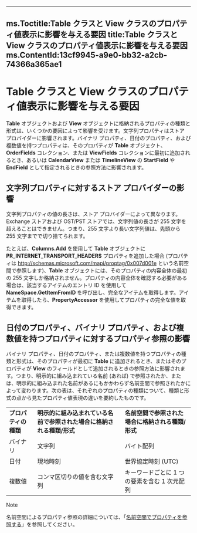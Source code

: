

---
ms.Toctitle:Table クラスと View クラスのプロパティ値表示に影響を与える要因
title:Table クラスと View クラスのプロパティ値表示に影響を与える要因
ms.ContentId:13cf9945-a9e0-bb32-a2cb-74366a365ae1
---
# Table クラスと View クラスのプロパティ値表示に影響を与える要因




**Table** オブジェクトおよび **View** オブジェクトに格納されるプロパティの種類と形式は、いくつかの要因によって影響を受けます。文字列プロパティはストア プロバイダーに影響されます。バイナリ プロパティ、日付のプロパティ、および複数値を持つプロパティは、そのプロパティが **Table** オブジェクト、**OrderFields** コレクション、または **ViewFields** コレクションに最初に追加されるとき、あるいは **CalendarView** または **TimelineView** の **StartField** や **EndField** として指定されるときの参照方法に影響されます。

## 文字列プロパティに対するストア プロバイダーの影響
文字列プロパティの値の長さは、ストア プロバイダーによって異なります。Exchange ストアおよび OST/PST ストアでは、文字列値の長さが 255 文字を超えることはできません。つまり、255 文字より長い文字列値は、先頭から 255 文字までで切り捨てられます。



たとえば、**Columns.Add** を使用して **Table** オブジェクトに **PR_INTERNET_TRANSPORT_HEADERS** プロパティを追加した場合 (プロパティは http://schemas.microsoft.com/mapi/proptag/0x007d001e という名前空間で参照します)、**Table** オブジェクトには、そのプロパティの内容全体の最初の 255 文字しか格納されません。プロパティの内容全体を確認する必要がある場合は、該当するアイテムのエントリ ID を使用して **NameSpace.GetItemFromID** を呼び出し、完全なアイテムを取得します。アイテムを取得したら、**PropertyAccessor** を使用してプロパティの完全な値を取得できます。




## 日付のプロパティ、バイナリ プロパティ、および複数値を持つプロパティに対するプロパティ参照の影響
バイナリ プロパティ、日付のプロパティ、または複数値を持つプロパティの種類と形式は、そのプロパティが最初に **Table** に追加されるとき、またはそのプロパティが **View** のフィールドとして追加されるときの参照方法に影響されます。つまり、明示的に組み込まれている名前 (あれば) で参照されたか、または、明示的に組み込まれた名前があるにもかかわらず名前空間で参照されたかによって変わります。次の表は、それぞれのプロパティの種類について、種類と形式の点から見たプロパティ値表現の違いを要約したものです。

||||
|---|---|---|
|**プロパティの種類**|**明示的に組み込まれている名前で参照された場合に格納される種類/形式**|**名前空間で参照された場合に格納される種類/形式**|
|バイナリ|文字列|バイト配列|
|日付|現地時刻|世界協定時刻 (UTC)|
|複数値|コンマ区切りの値を含む文字列|キーワードごとに 1 つの要素を含む 1 次元配列|

>[!NOTE]
>名前空間によるプロパティ参照の詳細については、「[名前空間でプロパティを参照する](c1c7bfa9-64d7-81d2-84e7-f0a4c57780b3.md)」を参照してください。






